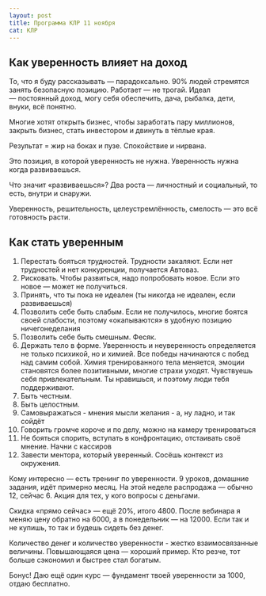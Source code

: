 ```yaml
---
layout: post
title: Программа КЛР 11 ноября
cat: КЛР
---
```


## Как уверенность влияет на доход

То, что я буду рассказывать — парадоксально. 90% людей стремятся занять безопасную позицию. Работает — не трогай. Идеал — постоянный доход, могу себя обеспечить, дача, рыбалка, дети, внуки, всё понятно.

Многие хотят открыть бизнес, чтобы заработать пару миллионов, закрыть бизнес, стать инвестором и двинуть в тёплые края.

Результат = жир на боках и пузе. Спокойствие и нирвана.

Это позиция, в которой уверенность не нужна. Уверенность нужна когда развиваешься.

Что значит «развиваешься»? Два роста — личностный и социальный, то есть, внутри и снаружи.

Уверенность, решительность, целеустремлённость, смелость — это всё готовность расти.

## Как стать уверенным

1. Перестать бояться трудностей. Трудности закаляют. Если нет трудностей и нет конкуренции, получается Автоваз.
2. Рисковать. Чтобы развиться, надо попробовать новое. Если это новое — может не получиться.
3. Принять, что ты пока не идеален (ты никогда не идеален, если развиваешься)
4. Позволить себе быть слабым. Если не получилось, многие боятся своей слабости, поэтому «окапываются» в удобную позицию ничегонеделания
5. Позволить себе быть смешным. Фесяк.
6. Держать тело в форме. Уверенность и неуверенность определяется не только психикой, но и химией. Все победы начинаются с побед над самим собой. Химия тренированного тела меняется, эмоции становятся более позитивными, многие страхи уходят. Чувствуешь себя привлекательным. Ты нравишься, и поэтому люди тебя поддерживают.
7. Быть честным.
8. Быть целостным.
9. Самовыражаться - мнения мысли желания - а, ну ладно, и так сойдёт
10. Говорить громче короче и по делу, можно на камеру тренироваться
11. Не бояться спорить, вступать в конфронтацию, отстаивать своё мнение. Начни с кассиров
12. Завести ментора, который уверенный. Сосёшь контекст из окружения.

Кому интересно — есть тренинг по уверенности. 9 уроков, домашние задания, идёт примерно месяц. На этой неделе распродажа — обычно 12, сейчас 6. Акция для тех, у кого вопросы с деньгами.

Скидка «прямо сейчас» — ещё 20%, итого 4800. После вебинара я меняю цену обратно на 6000, а в понедельник — на 12000. Если так и не купишь, то так и будешь сидеть без денег.

Количество денег и количество уверенности - жестко взаимосвязанные величины. Повышающаяся цена — хороший пример. Кто резче, тот больше сэкономил и быстрее стал богатым.

Бонус! Даю ещё один курс — фундамент твоей уверенности за 1000, отдаю бесплатно.